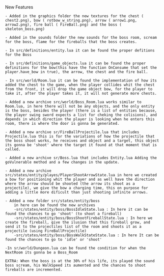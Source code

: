New Features

    - Added in the graphics folder the new textures for the chest ( chest2.png), bow ( rotbow_w_string.png), arrow ( arrow1.png, arrow2.png), fire ball ( FireBall.png) and the boss ( skeleton_boss.png)

    - Added in the sounds folder the new sounds for the boss room, scream for the boss, flame for the fireballs that the boss creates.

    - In src/definitions/entity.lua it can be found the proper defitions for the Boss

    - In src/definitions/game_objects.lua it can be found the proper definitions for the bow(this have the function OnConsume that set the player.have_bow in true), the arrow, the chest and the fire ball.

    - In src/world/Room.lua it can be found the implementation of how its added the chest to the game, when the player collides whit the chest from the front, it will drop the game object bow, for the player to take it, after the player takes it, it will not generate more chests.

    - Added a new archive src/world/Boss_Room.lua works similar to Room.lua, in here there will not be any objects, and the only entity is the boss, besides the player (there is a list of entities because, the player swing sword expects a list for cheking the colisions), and depends in which direction the player is looking when he enters this room, there is where the door is gonna be generated.
    
    - Added a new archive sr/FireBallProjectile.lua that includes Projectile.lua this is for the variations of how the projectile that the boss shoot works, he receives and object and a target, this object its gonna be 'shoot' where the target it found at that moment that is called.

    - Added a new archive sr/Boss.lua that includes Entity.lua Adding the goVulnerable method and a few changes in the update.

    - Added a new archive src/states/entity/playes/PlayerShootArrowState.lua in here we created a bow for positioning whit the player and as well have the direction where the arrow should be shooted (the arrow its shoot as a projectile), we give the bow a charging time, this on purpose for adding a little more dificult than just shooting infinite arrows.

    - Added a new folder src/states/entity/boss 
        in here can be found the new archives 
        -src/states/entity/boss/BossIdleState.lua : In here it can be found the chances to go 'shoot' (to shoot a fireball)
        -src/states/entity/boss/BossShootFireballState.lua : In here we create the fireball, give the ilusion that this fireball grow, and send it to the projectiles list of the room and shoots it as a projectile (using FireBallProjectile)
        -src/states/entity/boss/BossWalkStateState.lua : In here It can be found the chances to go to 'idle' or 'shoot'

    -In sr/world/Dungeon.lua can be found the condition for when the NextRoom its gonna be a Boss_Room

    EXTRA: When the boss is at the 30% of his life, its played the sound boss scream, his WalkSpeed its aumented and the chances to shoot fireballs are incremented.


